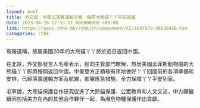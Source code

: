 ```yaml
---
layout: post
title: 外交部︰中美已落實運輸方案　保障大熊貓丫丫平安回國
date: 2023-04-26 17:53:17.000000000 +08:00
link: https://news.rthk.hk/rthk/ch/component/k2/1697979-20230426.htm
categories: rthk
---
```


有報道稱，旅居美國20年的大熊貓丫丫將於近日返回中國。

在北京，外交部發言人毛寧表示，經向主管部門瞭解，旅居美國孟菲斯動物園的大熊貓丫丫即將按期返回中國。中美雙方正積極有序地做好丫丫回國前的各項準備和安排，已經落實運輸方案及航線，部署應急措施，全力保障丫丫平安到家。

毛寧說，大熊貓保護合作研究促進了大熊貓保護、公眾教育和人文交流，中方願繼續同包括美方在內的其他合作夥伴一起，為瀕危物種保護作出貢獻。

